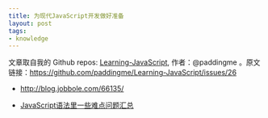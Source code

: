 ```yaml
---
title: 为现代JavaScript开发做好准备
layout: post
tags:
- knowledge
---
```



 文章取自我的 Github  repos: [Learning-JavaScript](https://github.com/paddingme/Learning-JavaScript), 作者：@paddingme 。原文链接：https://github.com/paddingme/Learning-JavaScript/issues/26

- http://blog.jobbole.com/66135/

- [JavaScript语法里一些难点问题汇总](http://www.codeceo.com/article/javascript-problems.html)